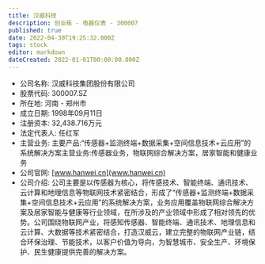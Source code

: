 ```yaml
---
title: 汉威科技
description: 创业板 - 电器仪表 - 300007
published: true
date: 2022-04-30T19:25:32.000Z
tags: stock
editor: markdown
dateCreated: 2022-01-01T00:00:00.000Z
---
```


- 公司名称: 汉威科技集团股份有限公司
- 股票代码: 300007.SZ
- 所在地: 河南 - 郑州市
- 成立日期: 1998年09月11日
- 注册资本: 32,438.716万元
- 法定代表人: 任红军
- 主营业务: 主要产品:“传感器+监测终端+数据采集+空间信息技术+云应用”的系统解决方案主营业务:传感器业务，物联网综合解决方案，居家智能和健康业务
- 公司官网: [www.hanwei.cn](www.hanwei.cn)
- 公司介绍: 公司主要是以传感器为核心，将传感技术、智能终端、通讯技术、云计算和地理信息等物联网技术紧密结合，形成了“传感器+监测终端+数据采集+空间信息技术+云应用”的系统解决方案，业务应用覆盖物联网综合解决方案及居家智能与健康等行业领域，在所涉及的产业领域中形成了相对领先的优势。公司围绕物联网产业，将感知传感器、智能终端、通讯技术、地理信息和云计算、大数据等技术紧密结合，打造汉威云，建立完整的物联网产业链，结合环保治理、节能技术，以客户价值为导向，为智慧城市、安全生产、环境保护、民生健康提供完善的解决方案。


